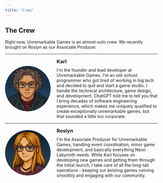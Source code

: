 ```yaml
---
title: "Crew"
---
```


## The Crew
Right now, Unremarkable Games is an almost-solo crew. We recently brought on Roslyn as our Associate Producer.

<hr />
<div style="display: flex; align-items: center; gap: 20px;">
  <img src="/assets/img/karl-headshot.jpg" alt="Karl's Headshot" style="width: 150px; height: 150px; object-fit: cover; border-radius: 50%;">
  <div>
    <h3 style="margin: 0 0 10px 0;">Karl</h3>
    <p style="margin: 0;">I'm the founder and lead developer at Unremarkable Games. I'm an old-school programmer who got tired of working in big tech and decided to quit and start a game studio. I handle the technical architecture, game design, and development. ChatGPT told me to tell you that I bring decades of software engineering experience, which makes me uniquely qualified to create exceptionally unremarkable games, but that sounded a little too corporate.</p>
  </div>
</div>
<hr />
<div style="display: flex; align-items: center; gap: 20px;">
  <img src="/assets/img/roslyn-headshot.jpg" alt="Roslyn's Headshot" style="width: 150px; height: 150px; object-fit: cover; border-radius: 50%;">
  <div>
    <h3 style="margin: 0 0 10px 0;">Roslyn</h3>
    <p style="margin: 0;">I'm the Associate Producer for Unremarkable Games, handling event coordination, minor game development, and basically everything Neon Labyrinth needs. While Karl focuses on developing new games and getting them through the initial launch, I take care of all the long-tail operations - keeping our existing games running smoothly and engaging with our community.</p>
  </div>
</div>